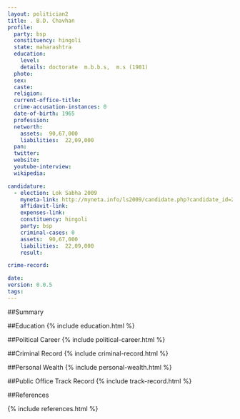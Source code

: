 ```yaml
---
layout: politician2
title: . B.D. Chavhan
profile: 
  party: bsp
  constituency: hingoli
  state: maharashtra
  education: 
    level: 
    details: doctorate  m.b.b.s,  m.s (1981)
  photo: 
  sex: 
  caste: 
  religion: 
  current-office-title: 
  crime-accusation-instances: 0
  date-of-birth: 1965
  profession: 
  networth: 
    assets:  90,67,000
    liabilities:  22,09,000
  pan: 
  twitter: 
  website: 
  youtube-interview: 
  wikipedia: 

candidature: 
  - election: Lok Sabha 2009
    myneta-link: http://myneta.info/ls2009/candidate.php?candidate_id=255
    affidavit-link: 
    expenses-link: 
    constituency: hingoli 
    party: bsp
    criminal-cases: 0
    assets:  90,67,000
    liabilities:  22,09,000
    result:  

crime-record: 

date: 
version: 0.0.5
tags: 
---
```

##Summary


##Education
{% include education.html %}


##Political Career
{% include political-career.html %}


##Criminal Record
{% include criminal-record.html %}


##Personal Wealth
{% include personal-wealth.html %}


##Public Office Track Record
{% include track-record.html %}


##References


{% include references.html %}